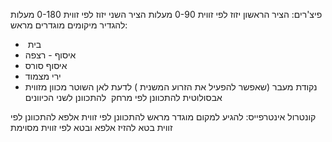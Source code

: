 פיצ'רים:
הציר הראשון יזוז לפי זווית 0-90 מעלות 
הציר השני יזוז לפי זווית 0-180 מעלות
להגדיר מיקומים מוגדרים מראש:
-  בית
- איסוף - רצפה
- איסוף סורס
- ירי מצמוד
- נקודת מעבר (שאפשר להפעיל את הזרוע המשנית )
לדעת לאן השוטר מכוון מזווית אבסולוטית
להתכוונן לפי מרחק 
להתכוונן לשני הכיוונים

קונטרול אינטרפייס:
להגיע למקום מוגדר מראש
להתכוונן לפי זווית אלפא
להתכוונן לפי זווית בטא
להזיז אלפא ובטא לפי זווית מסוימת